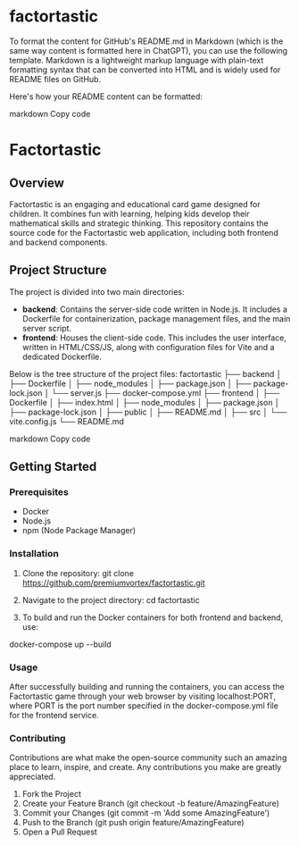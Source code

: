 # factortastic
To format the content for GitHub's README.md in Markdown (which is the same way content is formatted here in ChatGPT), you can use the following template. Markdown is a lightweight markup language with plain-text formatting syntax that can be converted into HTML and is widely used for README files on GitHub.

Here's how your README content can be formatted:

markdown
Copy code
# Factortastic

## Overview
Factortastic is an engaging and educational card game designed for children. It combines fun with learning, helping kids develop their mathematical skills and strategic thinking. This repository contains the source code for the Factortastic web application, including both frontend and backend components.

## Project Structure
The project is divided into two main directories:

- **backend**: Contains the server-side code written in Node.js. It includes a Dockerfile for containerization, package management files, and the main server script.
- **frontend**: Houses the client-side code. This includes the user interface, written in HTML/CSS/JS, along with configuration files for Vite and a dedicated Dockerfile.

Below is the tree structure of the project files:
factortastic
├── backend
│ ├── Dockerfile
│ ├── node_modules
│ ├── package.json
│ ├── package-lock.json
│ └── server.js
├── docker-compose.yml
├── frontend
│ ├── Dockerfile
│ ├── index.html
│ ├── node_modules
│ ├── package.json
│ ├── package-lock.json
│ ├── public
│ ├── README.md
│ ├── src
│ └── vite.config.js
└── README.md

markdown
Copy code

## Getting Started

### Prerequisites
- Docker
- Node.js
- npm (Node Package Manager)

### Installation
1. Clone the repository:
git clone https://github.com/premiumvortex/factortastic.git

2. Navigate to the project directory:
cd factortastic

3. To build and run the Docker containers for both frontend and backend, use:


docker-compose up --build
### Usage
After successfully building and running the containers, you can access the Factortastic game through your web browser by visiting localhost:PORT, where PORT is the port number specified in the docker-compose.yml file for the frontend service.

### Contributing
Contributions are what make the open-source community such an amazing place to learn, inspire, and create. Any contributions you make are greatly appreciated.

1. Fork the Project
2. Create your Feature Branch (git checkout -b feature/AmazingFeature)
3. Commit your Changes (git commit -m 'Add some AmazingFeature')
4. Push to the Branch (git push origin feature/AmazingFeature)
5. Open a Pull Request

